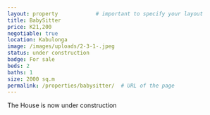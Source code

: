 ```yaml
---
layout: property            # important to specify your layout
title: BabySitter
price: K21,200
negotiable: true
location: Kabulonga
image: /images/uploads/2-3-1-.jpeg
status: under construction
badge: For sale
beds: 2
baths: 1
size: 2000 sq.m
permalink: /properties/babysitter/  # URL of the page
---
```

The House is now under construction
